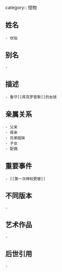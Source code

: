 category:: 怪物
## 姓名
	- 坎珀
## 别名
	-
## 描述
	- 看守[[库克罗普斯]]的女妖
## 亲属关系
	- 父亲
	- 母亲
	- 兄弟姐妹
	- 子女
	- 配偶
## 重要事件
	- [[第一次神权更替]]
## 不同版本
	-
## 艺术作品
	-
## 后世引用
	-
